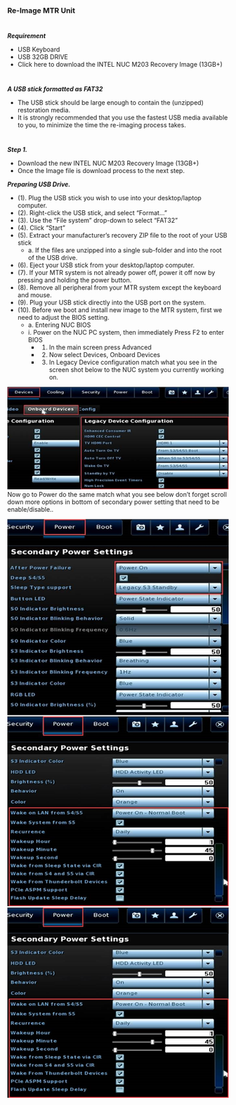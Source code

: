 ### Re-Image MTR Unit

#
***_Requirement_***
  - USB Keyboard
  - USB 32GB DRIVE
  - Click here to download the INTEL NUC M203 Recovery Image (13GB+)
#
***_A USB stick formatted as FAT32_***
  - The USB stick should be large enough to contain the (unzipped) restoration media.
  - It is strongly recommended that you use the fastest USB media available to you, to minimize the time the re-imaging process takes.

#
***Step 1.***
- Download the new INTEL NUC M203 Recovery Image (13GB+)
- Once the Image file is download process to the next step.


***Preparing USB Drive.***
- (1).	Plug the USB stick you wish to use into your desktop/laptop computer.
- (2).	Right-click the USB stick, and select “Format…”
- (3).	Use the “File system” drop-down to select “FAT32”
- (4).	Click “Start”
- (5).	Extract your manufacturer’s recovery ZIP file to the root of your USB stick
    - a.	If the files are unzipped into a single sub-folder and into the root of the USB drive.
- (6).	Eject your USB stick from your desktop/laptop computer.
- (7).	If your MTR system is not already power off, power it off now by pressing and holding the power button.
- (8).	Remove all peripheral from your MTR system except the keyboard and mouse.
- (9).	Plug your USB stick directly into the USB port on the system.
- (10).	Before we boot and install new image to the MTR system, first we need to adjust the BIOS setting.
  - a.	Entering NUC BIOS
  - i.	Power on the NUC PC system, then immediately Press F2 to enter BIOS
    - 1.	In the main screen press Advanced
    - 2.	Now select Devices, Onboard Devices 
    - 3.	In Legacy Device configuration match what you see in the screen shot below to the NUC system you currently working on.

![TEST](docs/images/Bios_D.png)
    Now go to Power do the same match what you see below don’t forget scroll down more options in bottom of secondary power setting that need to be enable/disable..
    
![TEST](docs/images/Bios_P.png)
![TEST](docs/images/P1.png)
<img width="1024" alt="P1" src="docs/images/P1.png">
